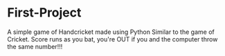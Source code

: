 # First-Project
A simple game of Handcricket made using Python
Similar to the game of Cricket. Score runs as you bat, you're OUT if you and the computer throw the same number!!!
